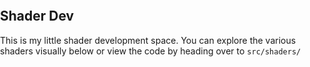 
## Shader Dev
This is my little shader development space. You can explore the various shaders visually below or view the code by heading over to `src/shaders/`


<div>
<style>
body {
    margin: 0;
    padding: 0;
    box-sizing: border-box;
}

.application__container {
    padding: 0;
    margin: 0;
    width: 100vw;
    height: 100vh;
    background-color: #343434;
    position: relative;
}

.application__container canvas {
    position: absolute;
    top: 0;
    left: 0;
    padding: 0;
    height: 100vh;
    width: 100vw;
}
</style>

<div class="application__container"></div>
   
<script src="/assets/main.js"></script>
</div>
<script src="/dist/main.js"></script>
